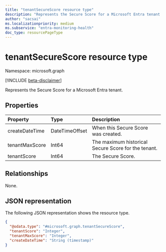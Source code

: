 ```yaml
---
title: "tenantSecureScore resource type"
description: "Represents the Secure Score for a Microsoft Entra tenant."
author: "sacsai"
ms.localizationpriority: medium
ms.subservice: "entra-monitoring-health"
doc_type: resourcePageType
---
```


# tenantSecureScore resource type

Namespace: microsoft.graph

[!INCLUDE [beta-disclaimer](../../includes/beta-disclaimer.md)]

Represents the Secure Score for a Microsoft Entra tenant.

## Properties
|Property|Type|Description|
|:---|:---|:---|
|createDateTime|DateTimeOffset|When this Secure Score was created.|
|tenantMaxScore|Int64|The maximum historical Secure Score for the tenant.|
|tenantScore|Int64|The Secure Score.|

## Relationships
None.

## JSON representation
The following JSON representation shows the resource type.

<!-- {
  "blockType": "resource",
  "@odata.type": "microsoft.graph.tenantSecureScore"
}
-->
``` json
{
  "@odata.type": "#microsoft.graph.tenantSecureScore",
  "tenantScore": "Integer",
  "tenantMaxScore": "Integer",
  "createDateTime": "String (timestamp)"
}
```

